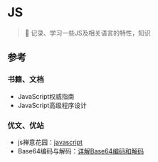 # JS
> :rocket: 记录、学习一些JS及相关语言的特性，知识

## 参考
### 书籍、文档

- JavaScript权威指南
- JavaScript高级程序设计

### 优文、优站

- js禅意花园：[javascript](https://bonsaiden.github.io/JavaScript-Garden/zh/#intro)
- Base64编码与解码：[详解Base64编码和解码](https://my.oschina.net/goal/blog/201032)

